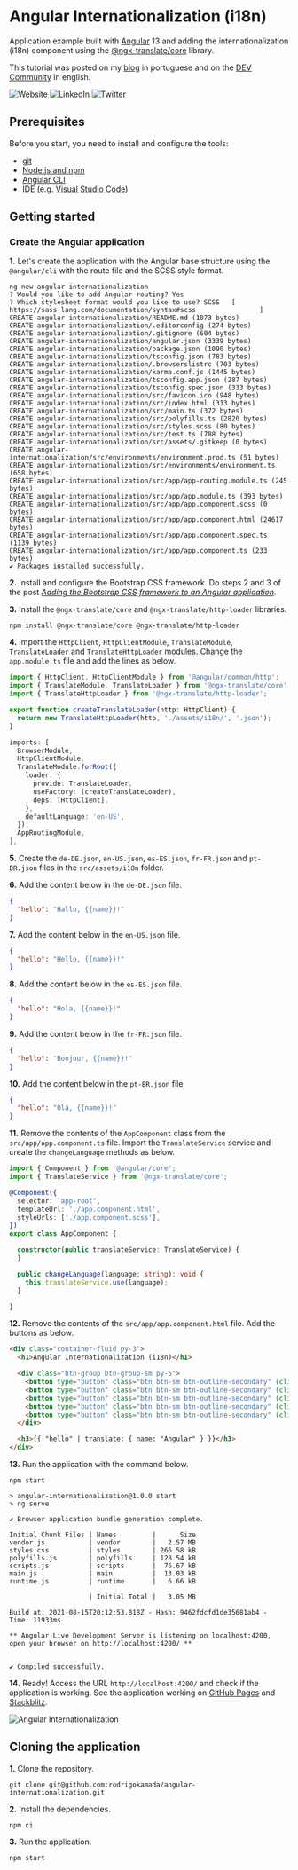 # Angular Internationalization (i18n)


Application example built with [Angular](https://angular.io/) 13 and adding the internationalization (i18n) component using the [@ngx-translate/core](https://www.npmjs.com/package/@ngx-translate/core) library.

This tutorial was posted on my [blog](https://rodrigo.kamada.com.br/blog/adicionando-o-componente-de-internacionalizacao-i18n-em-uma-aplicacao-angular) in portuguese and on the [DEV Community](https://dev.to/rodrigokamada/adding-the-internationalization-i18n-component-to-an-angular-application-4pac) in english.



[![Website](https://shields.braskam.com/v1/shields?name=website&format=rectangle&size=small&radius=5)](https://rodrigo.kamada.com.br)
[![LinkedIn](https://shields.braskam.com/v1/shields?name=linkedin&format=rectangle&size=small&radius=5)](https://www.linkedin.com/in/rodrigokamada)
[![Twitter](https://shields.braskam.com/v1/shields?name=twitter&format=rectangle&size=small&radius=5&socialAccount=rodrigokamada)](https://twitter.com/rodrigokamada)



## Prerequisites


Before you start, you need to install and configure the tools:

* [git](https://git-scm.com/)
* [Node.js and npm](https://nodejs.org/)
* [Angular CLI](https://angular.io/cli)
* IDE (e.g. [Visual Studio Code](https://code.visualstudio.com/))



## Getting started


### Create the Angular application


**1.** Let's create the application with the Angular base structure using the `@angular/cli` with the route file and the SCSS style format.

```shell
ng new angular-internationalization
? Would you like to add Angular routing? Yes
? Which stylesheet format would you like to use? SCSS   [ https://sass-lang.com/documentation/syntax#scss                ]
CREATE angular-internationalization/README.md (1073 bytes)
CREATE angular-internationalization/.editorconfig (274 bytes)
CREATE angular-internationalization/.gitignore (604 bytes)
CREATE angular-internationalization/angular.json (3339 bytes)
CREATE angular-internationalization/package.json (1090 bytes)
CREATE angular-internationalization/tsconfig.json (783 bytes)
CREATE angular-internationalization/.browserslistrc (703 bytes)
CREATE angular-internationalization/karma.conf.js (1445 bytes)
CREATE angular-internationalization/tsconfig.app.json (287 bytes)
CREATE angular-internationalization/tsconfig.spec.json (333 bytes)
CREATE angular-internationalization/src/favicon.ico (948 bytes)
CREATE angular-internationalization/src/index.html (313 bytes)
CREATE angular-internationalization/src/main.ts (372 bytes)
CREATE angular-internationalization/src/polyfills.ts (2820 bytes)
CREATE angular-internationalization/src/styles.scss (80 bytes)
CREATE angular-internationalization/src/test.ts (788 bytes)
CREATE angular-internationalization/src/assets/.gitkeep (0 bytes)
CREATE angular-internationalization/src/environments/environment.prod.ts (51 bytes)
CREATE angular-internationalization/src/environments/environment.ts (658 bytes)
CREATE angular-internationalization/src/app/app-routing.module.ts (245 bytes)
CREATE angular-internationalization/src/app/app.module.ts (393 bytes)
CREATE angular-internationalization/src/app/app.component.scss (0 bytes)
CREATE angular-internationalization/src/app/app.component.html (24617 bytes)
CREATE angular-internationalization/src/app/app.component.spec.ts (1139 bytes)
CREATE angular-internationalization/src/app/app.component.ts (233 bytes)
✔ Packages installed successfully.
```

**2.** Install and configure the Bootstrap CSS framework. Do steps 2 and 3 of the post *[Adding the Bootstrap CSS framework to an Angular application](https://github.com/rodrigokamada/angular-bootstrap)*.

**3.** Install the `@ngx-translate/core` and `@ngx-translate/http-loader` libraries.

```shell
npm install @ngx-translate/core @ngx-translate/http-loader
```

**4.** Import the `HttpClient`, `HttpClientModule`, `TranslateModule`, `TranslateLoader` and `TranslateHttpLoader` modules. Change the `app.module.ts` file and add the lines as below.

```typescript
import { HttpClient, HttpClientModule } from '@angular/common/http';
import { TranslateModule, TranslateLoader } from '@ngx-translate/core';
import { TranslateHttpLoader } from '@ngx-translate/http-loader';

export function createTranslateLoader(http: HttpClient) {
  return new TranslateHttpLoader(http, './assets/i18n/', '.json');
}

imports: [
  BrowserModule,
  HttpClientModule,
  TranslateModule.forRoot({
    loader: {
      provide: TranslateLoader,
      useFactory: (createTranslateLoader),
      deps: [HttpClient],
    },
    defaultLanguage: 'en-US',
  }),
  AppRoutingModule,
],
```

**5.** Create the `de-DE.json`, `en-US.json`, `es-ES.json`, `fr-FR.json` and `pt-BR.json` files in the `src/assets/i18n` folder.

**6.** Add the content below in the `de-DE.json` file.

```json
{
  "hello": "Hallo, {{name}}!"
}
```

**7.** Add the content below in the `en-US.json` file.

```json
{
  "hello": "Hello, {{name}}!"
}
```

**8.** Add the content below in the `es-ES.json` file.

```json
{
  "hello": "Hola, {{name}}!"
}
```

**9.** Add the content below in the `fr-FR.json` file.

```json
{
  "hello": "Bonjour, {{name}}!"
}
```

**10.** Add the content below in the `pt-BR.json` file.

```json
{
  "hello": "Olá, {{name}}!"
}
```

**11.** Remove the contents of the `AppComponent` class from the `src/app/app.component.ts` file. Import the `TranslateService` service and create the `changeLanguage` methods as below.

```typescript
import { Component } from '@angular/core';
import { TranslateService } from '@ngx-translate/core';

@Component({
  selector: 'app-root',
  templateUrl: './app.component.html',
  styleUrls: ['./app.component.scss'],
})
export class AppComponent {

  constructor(public translateService: TranslateService) {
  }

  public changeLanguage(language: string): void {
    this.translateService.use(language);
  }

}
```

**12.** Remove the contents of the `src/app/app.component.html` file. Add the buttons as below.

```html
<div class="container-fluid py-3">
  <h1>Angular Internationalization (i18n)</h1>

  <div class="btn-group btn-group-sm py-5">
    <button type="button" class="btn btn-sm btn-outline-secondary" (click)="changeLanguage('de-DE')" [class.active]="translateService.currentLang === 'de-DE'">Deutschland</button>
    <button type="button" class="btn btn-sm btn-outline-secondary" (click)="changeLanguage('en-US')" [class.active]="!translateService.currentLang || translateService.currentLang === 'en-US'">English</button>
    <button type="button" class="btn btn-sm btn-outline-secondary" (click)="changeLanguage('es-ES')" [class.active]="translateService.currentLang === 'es-ES'">Español</button>
    <button type="button" class="btn btn-sm btn-outline-secondary" (click)="changeLanguage('fr-FR')" [class.active]="translateService.currentLang === 'fr-FR'">Francés</button>
    <button type="button" class="btn btn-sm btn-outline-secondary" (click)="changeLanguage('pt-BR')" [class.active]="translateService.currentLang === 'pt-BR'">Português</button>
  </div>

  <h3>{{ "hello" | translate: { name: "Angular" } }}</h3>
</div>
```

**13.** Run the application with the command below.

```shell
npm start

> angular-internationalization@1.0.0 start
> ng serve

✔ Browser application bundle generation complete.

Initial Chunk Files | Names         |      Size
vendor.js           | vendor        |   2.57 MB
styles.css          | styles        | 266.58 kB
polyfills.js        | polyfills     | 128.54 kB
scripts.js          | scripts       |  76.67 kB
main.js             | main          |  13.03 kB
runtime.js          | runtime       |   6.66 kB

                    | Initial Total |   3.05 MB

Build at: 2021-08-15T20:12:53.818Z - Hash: 9462fdcfd1de35681ab4 - Time: 11933ms

** Angular Live Development Server is listening on localhost:4200, open your browser on http://localhost:4200/ **


✔ Compiled successfully.
```

**14.** Ready! Access the URL `http://localhost:4200/` and check if the application is working. See the application working on [GitHub Pages](https://rodrigokamada.github.io/angular-internationalization/) and [Stackblitz](https://stackblitz.com/edit/angular13-internationalization).

![Angular Internationalization](https://res.cloudinary.com/rodrigokamada/image/upload/v1637432283/Blog/angular-internationalization/angular-internationalization.png)



## Cloning the application

**1.** Clone the repository.

```shell
git clone git@github.com:rodrigokamada/angular-internationalization.git
```

**2.** Install the dependencies.

```shell
npm ci
```

**3.** Run the application.

```shell
npm start
```

